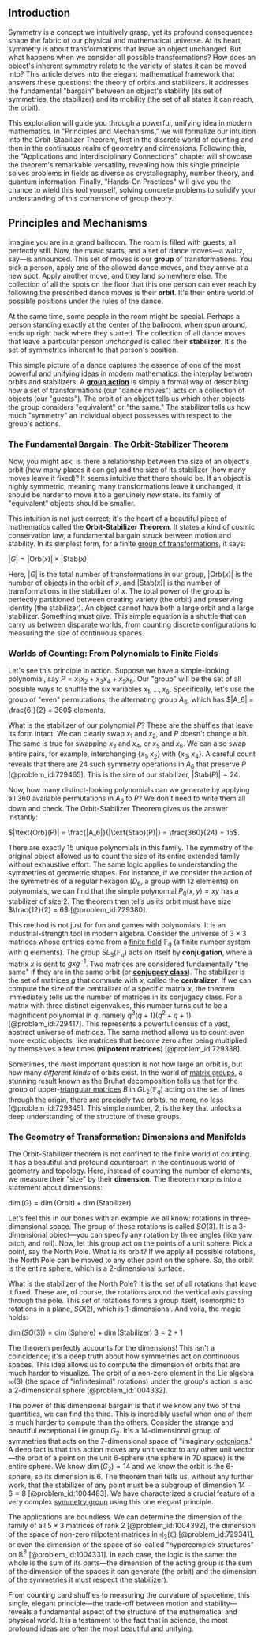 ## Introduction
Symmetry is a concept we intuitively grasp, yet its profound consequences shape the fabric of our physical and mathematical universe. At its heart, symmetry is about transformations that leave an object unchanged. But what happens when we consider all possible transformations? How does an object's inherent symmetry relate to the variety of states it can be moved into? This article delves into the elegant mathematical framework that answers these questions: the theory of orbits and stabilizers. It addresses the fundamental "bargain" between an object's stability (its set of symmetries, the stabilizer) and its mobility (the set of all states it can reach, the orbit).

This exploration will guide you through a powerful, unifying idea in modern mathematics. In "Principles and Mechanisms," we will formalize our intuition into the Orbit-Stabilizer Theorem, first in the discrete world of counting and then in the continuous realm of geometry and dimensions. Following this, the "Applications and Interdisciplinary Connections" chapter will showcase the theorem's remarkable versatility, revealing how this single principle solves problems in fields as diverse as crystallography, number theory, and quantum information. Finally, "Hands-On Practices" will give you the chance to wield this tool yourself, solving concrete problems to solidify your understanding of this cornerstone of group theory.

## Principles and Mechanisms

Imagine you are in a grand ballroom. The room is filled with guests, all perfectly still. Now, the music starts, and a set of dance moves—a waltz, say—is announced. This set of moves is our **group** of transformations. You pick a person, apply one of the allowed dance moves, and they arrive at a new spot. Apply another move, and they land somewhere else. The collection of all the spots on the floor that this one person can ever reach by following the prescribed dance moves is their **orbit**. It's their entire world of possible positions under the rules of the dance.

At the same time, some people in the room might be special. Perhaps a person standing exactly at the center of the ballroom, when spun around, ends up right back where they started. The collection of all dance moves that leave a particular person *unchanged* is called their **stabilizer**. It's the set of symmetries inherent to that person's position.

This simple picture of a dance captures the essence of one of the most powerful and unifying ideas in modern mathematics: the interplay between orbits and stabilizers. A **[group action](@article_id:142842)** is simply a formal way of describing how a set of transformations (our "dance moves") acts on a collection of objects (our "guests"). The orbit of an object tells us which other objects the group considers "equivalent" or "the same." The stabilizer tells us how much "symmetry" an individual object possesses with respect to the group's actions.

### The Fundamental Bargain: The Orbit-Stabilizer Theorem

Now, you might ask, is there a relationship between the size of an object's orbit (how many places it can go) and the size of its stabilizer (how many moves leave it fixed)? It seems intuitive that there should be. If an object is highly symmetric, meaning many transformations leave it unchanged, it should be harder to move it to a genuinely *new* state. Its family of "equivalent" objects should be smaller.

This intuition is not just correct; it's the heart of a beautiful piece of mathematics called the **Orbit-Stabilizer Theorem**. It states a kind of cosmic conservation law, a fundamental bargain struck between motion and stability. In its simplest form, for a finite [group of transformations](@article_id:174076), it says:

$|G| = |\text{Orb}(x)| \times |\text{Stab}(x)|$

Here, $|G|$ is the total number of transformations in our group, $|\text{Orb}(x)|$ is the number of objects in the orbit of $x$, and $|\text{Stab}(x)|$ is the number of transformations in the stabilizer of $x$. The total power of the group is perfectly partitioned between creating variety (the orbit) and preserving identity (the stabilizer). An object cannot have both a large orbit and a large stabilizer. Something must give. This simple equation is a shuttle that can carry us between disparate worlds, from counting discrete configurations to measuring the size of continuous spaces.

### Worlds of Counting: From Polynomials to Finite Fields

Let's see this principle in action. Suppose we have a simple-looking polynomial, say $P = x_1x_2 + x_3x_4 + x_5x_6$. Our "group" will be the set of all possible ways to shuffle the six variables $x_1, \dots, x_6$. Specifically, let's use the group of "even" permutations, the alternating group $A_6$, which has $|A_6| = \frac{6!}{2} = 360$ elements.

What is the stabilizer of our polynomial $P$? These are the shuffles that leave its form intact. We can clearly swap $x_1$ and $x_2$, and $P$ doesn't change a bit. The same is true for swapping $x_3$ and $x_4$, or $x_5$ and $x_6$. We can also swap entire pairs, for example, interchanging $\{x_1, x_2\}$ with $\{x_3, x_4\}$. A careful count reveals that there are 24 such symmetry operations in $A_6$ that preserve $P$ [@problem_id:729465]. This is the size of our stabilizer, $|\text{Stab}(P)| = 24$.

Now, how many distinct-looking polynomials can we generate by applying all 360 available permutations in $A_6$ to $P$? We don't need to write them all down and check. The Orbit-Stabilizer Theorem gives us the answer instantly:

$|\text{Orb}(P)| = \frac{|A_6|}{|\text{Stab}(P)|} = \frac{360}{24} = 15$.

There are exactly 15 unique polynomials in this family. The symmetry of the original object allowed us to count the size of its entire extended family without exhaustive effort. The same logic applies to understanding the symmetries of geometric shapes. For instance, if we consider the action of the symmetries of a regular hexagon ($D_6$, a group with 12 elements) on polynomials, we can find that the simple polynomial $P_0(x,y) = xy$ has a stabilizer of size 2. The theorem then tells us its orbit must have size $\frac{12}{2} = 6$ [@problem_id:729380].

This method is not just for fun and games with polynomials. It is an industrial-strength tool in modern algebra. Consider the universe of $3 \times 3$ matrices whose entries come from a [finite field](@article_id:150419) $\mathbb{F}_q$ (a finite number system with $q$ elements). The group $SL_3(\mathbb{F}_q)$ acts on itself by **conjugation**, where a matrix $x$ is sent to $gxg^{-1}$. Two matrices are considered fundamentally "the same" if they are in the same orbit (or **[conjugacy class](@article_id:137776)**). The stabilizer is the set of matrices $g$ that commute with $x$, called the **centralizer**. If we can compute the size of the centralizer of a specific matrix $x$, the theorem immediately tells us the number of matrices in its conjugacy class. For a matrix with three distinct eigenvalues, this number turns out to be a magnificent polynomial in $q$, namely $q^3(q+1)(q^2+q+1)$ [@problem_id:729417]. This represents a powerful census of a vast, abstract universe of matrices. The same method allows us to count even more exotic objects, like matrices that become zero after being multiplied by themselves a few times (**nilpotent matrices**) [@problem_id:729338].

Sometimes, the most important question is not how large an orbit is, but how many *different kinds* of orbits exist. In the world of [matrix groups](@article_id:136970), a stunning result known as the Bruhat decomposition tells us that for the group of upper-[triangular matrices](@article_id:149246) $B$ in $GL_2(\mathbb{F}_q)$ acting on the set of lines through the origin, there are precisely two orbits, no more, no less [@problem_id:729345]. This simple number, 2, is the key that unlocks a deep understanding of the structure of these groups.

### The Geometry of Transformation: Dimensions and Manifolds

The Orbit-Stabilizer theorem is not confined to the finite world of counting. It has a beautiful and profound counterpart in the continuous world of geometry and topology. Here, instead of counting the number of elements, we measure their "size" by their **dimension**. The theorem morphs into a statement about dimensions:

$\dim(G) = \dim(\text{Orbit}) + \dim(\text{Stabilizer})$

Let’s feel this in our bones with an example we all know: rotations in three-dimensional space. The group of these rotations is called $SO(3)$. It is a 3-dimensional object—you can specify any rotation by three angles (like yaw, pitch, and roll). Now, let this group act on the points of a unit sphere. Pick a point, say the North Pole. What is its orbit? If we apply all possible rotations, the North Pole can be moved to any other point on the sphere. So, the orbit is the entire sphere, which is a 2-dimensional surface.

What is the stabilizer of the North Pole? It is the set of all rotations that leave it fixed. These are, of course, the rotations around the vertical axis passing through the pole. This set of rotations forms a group itself, isomorphic to rotations in a plane, $SO(2)$, which is 1-dimensional. And voila, the magic holds:

$\dim(SO(3)) = \dim(\text{Sphere}) + \dim(\text{Stabilizer})$
$3 = 2 + 1$

The theorem perfectly accounts for the dimensions! This isn't a coincidence; it's a deep truth about how symmetries act on continuous spaces. This idea allows us to compute the dimension of orbits that are much harder to visualize. The orbit of a non-zero element in the Lie algebra $\mathfrak{so}(3)$ (the space of "infinitesimal" rotations) under the group's action is also a 2-dimensional sphere [@problem_id:1004332].

The power of this dimensional bargain is that if we know any two of the quantities, we can find the third. This is incredibly useful when one of them is much harder to compute than the others. Consider the strange and beautiful exceptional Lie group $G_2$. It's a 14-dimensional group of symmetries that acts on the 7-dimensional space of "imaginary [octonions](@article_id:183726)." A deep fact is that this action moves any unit vector to any other unit vector—the orbit of a point on the unit 6-sphere (the sphere in 7D space) is the entire sphere. We know $\dim(G_2) = 14$ and we know the orbit is the 6-sphere, so its dimension is 6. The theorem then tells us, without any further work, that the stabilizer of any point must be a subgroup of dimension $14 - 6 = 8$ [@problem_id:1004483]. We have characterized a crucial feature of a very complex [symmetry group](@article_id:138068) using this one elegant principle.

The applications are boundless. We can determine the dimension of the family of all $5 \times 3$ matrices of rank 2 [@problem_id:1004392], the dimension of the space of non-zero nilpotent matrices in $\mathfrak{sl}_3(\mathbb{C})$ [@problem_id:729341], or even the dimension of the space of so-called "hypercomplex structures" on $\mathbb{R}^8$ [@problem_id:1004331]. In each case, the logic is the same: the whole is the sum of its parts—the dimension of the acting group is the sum of the dimension of the spaces it can generate (the orbit) and the dimension of the symmetries it must respect (the stabilizer).

From counting card shuffles to measuring the curvature of spacetime, this single, elegant principle—the trade-off between motion and stability—reveals a fundamental aspect of the structure of the mathematical and physical world. It is a testament to the fact that in science, the most profound ideas are often the most beautiful and unifying.